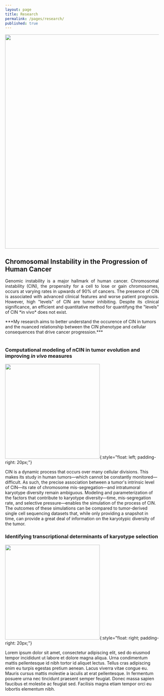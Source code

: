 ```yaml
---
layout: page
title: Research
permalink: /pages/research/
published: true
---
```

<p style="text-align:center"><img src = "{{site.baseurl}}/images/nci-vol-2493-300.jpg" width = "700"></p>

## Chromosomal Instability in the Progression of Human Cancer
  <p style="text-align:justify">
Genomic instability is a major hallmark of human cancer. Chromosomal instability (CIN), the propensity for a cell to lose or gain chromosomes, occurs at varying rates in upwards of 90% of cancers. The presence of CIN is associated with advanced clinical features and worse patient prognosis. However, high "levels" of CIN are tumor inhibiting. Despite its clinical significance, an efficient and quantitative method for quantifyng the "levels" of CIN *in vivo* does not exist. 
<br>
  </p>
***My research aims to better understand the occurence of CIN in tumors and the nuanced relationship between the CIN phenotype and cellular consequences that drive cancer progression.***
<br><br>

### Computational modeling of nCIN in tumor evolution and improving *in vivo* measures
  <img src = "{{site.baseurl}}/images/ezgif-com-video-to-gif.gif" width = "310">{:style="float: left; padding-right: 20px;"}
  
  CIN is a dynamic process that occurs over many cellular divisions. This makes its study in human tumors—which cannot be constantly monitored—difficult. As such, the precise association between a tumor's intrinsic level of CIN—its rate of chromosome mis-segregation—and intratumoral karyotype diversity remain ambiguous. Modeling and parameterization of the factors that contribute to karyotype diversity—time, mis-segregation rate, and selective pressure—enables the simulation of the process of CIN. The outcomes of these simulations can be compared to tumor-derived single cell sequencing datasets that, while only providing a snapshot in time, can provide a great deal of information on the karyotypic diversity of the tumor. 


### Identifying transcriptional determinants of karyotype selection
  <img src = "{{site.baseurl}}/images/ezgif-com-video-to-gif.gif" width = "310">{:style="float: right; padding-right: 20px;"}
  
Lorem ipsum dolor sit amet, consectetur adipiscing elit, sed do eiusmod tempor incididunt ut labore et dolore magna aliqua. Urna condimentum mattis pellentesque id nibh tortor id aliquet lectus. Tellus cras adipiscing enim eu turpis egestas pretium aenean. Lacus viverra vitae congue eu. Mauris cursus mattis molestie a iaculis at erat pellentesque. In fermentum posuere urna nec tincidunt praesent semper feugiat. Donec massa sapien faucibus et molestie ac feugiat sed. Facilisis magna etiam tempor orci eu lobortis elementum nibh.